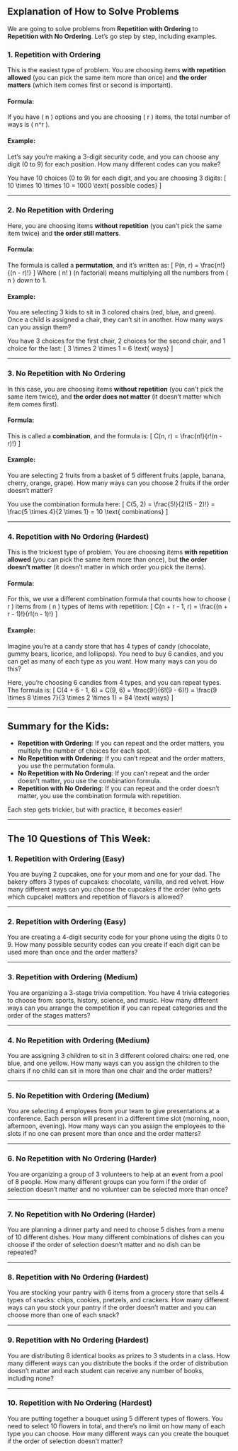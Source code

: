 ## Explanation of How to Solve Problems

We are going to solve problems from **Repetition with Ordering** to **Repetition with No Ordering**. Let’s go step by step, including examples.

### 1. **Repetition with Ordering**
This is the easiest type of problem. You are choosing items **with repetition allowed** (you can pick the same item more than once) and **the order matters** (which item comes first or second is important).

#### Formula:
If you have \( n \) options and you are choosing \( r \) items, the total number of ways is \( n^r \).

#### Example:
Let’s say you’re making a 3-digit security code, and you can choose any digit (0 to 9) for each position. How many different codes can you make?

You have 10 choices (0 to 9) for each digit, and you are choosing 3 digits:
\[
10 \times 10 \times 10 = 1000 \text{ possible codes}
\]

---

### 2. **No Repetition with Ordering**
Here, you are choosing items **without repetition** (you can’t pick the same item twice) and **the order still matters**.

#### Formula:
The formula is called a **permutation**, and it’s written as:
\[
P(n, r) = \frac{n!}{(n - r)!}
\]
Where \( n! \) (n factorial) means multiplying all the numbers from \( n \) down to 1.

#### Example:
You are selecting 3 kids to sit in 3 colored chairs (red, blue, and green). Once a child is assigned a chair, they can’t sit in another. How many ways can you assign them?

You have 3 choices for the first chair, 2 choices for the second chair, and 1 choice for the last:
\[
3 \times 2 \times 1 = 6 \text{ ways}
\]

---

### 3. **No Repetition with No Ordering**
In this case, you are choosing items **without repetition** (you can’t pick the same item twice), and **the order does not matter** (it doesn’t matter which item comes first).

#### Formula:
This is called a **combination**, and the formula is:
\[
C(n, r) = \frac{n!}{r!(n - r)!}
\]

#### Example:
You are selecting 2 fruits from a basket of 5 different fruits (apple, banana, cherry, orange, grape). How many ways can you choose 2 fruits if the order doesn’t matter?

You use the combination formula here:
\[
C(5, 2) = \frac{5!}{2!(5 - 2)!} = \frac{5 \times 4}{2 \times 1} = 10 \text{ combinations}
\]

---

### 4. **Repetition with No Ordering (Hardest)**
This is the trickiest type of problem. You are choosing items **with repetition allowed** (you can pick the same item more than once), but **the order doesn’t matter** (it doesn’t matter in which order you pick the items).

#### Formula:
For this, we use a different combination formula that counts how to choose \( r \) items from \( n \) types of items with repetition:
\[
C(n + r - 1, r) = \frac{(n + r - 1)!}{r!(n - 1)!}
\]

#### Example:
Imagine you’re at a candy store that has 4 types of candy (chocolate, gummy bears, licorice, and lollipops). You need to buy 6 candies, and you can get as many of each type as you want. How many ways can you do this?

Here, you’re choosing 6 candies from 4 types, and you can repeat types. The formula is:
\[
C(4 + 6 - 1, 6) = C(9, 6) = \frac{9!}{6!(9 - 6)!} = \frac{9 \times 8 \times 7}{3 \times 2 \times 1} = 84 \text{ ways}
\]

---

## Summary for the Kids:
- **Repetition with Ordering**: If you can repeat and the order matters, you multiply the number of choices for each spot.
- **No Repetition with Ordering**: If you can’t repeat and the order matters, you use the permutation formula.
- **No Repetition with No Ordering**: If you can’t repeat and the order doesn’t matter, you use the combination formula.
- **Repetition with No Ordering**: If you can repeat and the order doesn’t matter, you use the combination formula with repetition.

Each step gets trickier, but with practice, it becomes easier!

---

## The 10 Questions of This Week:

### 1. **Repetition with Ordering (Easy)**
You are buying 2 cupcakes, one for your mom and one for your dad. The bakery offers 3 types of cupcakes: chocolate, vanilla, and red velvet. How many different ways can you choose the cupcakes if the order (who gets which cupcake) matters and repetition of flavors is allowed?

---

### 2. **Repetition with Ordering (Easy)**
You are creating a 4-digit security code for your phone using the digits 0 to 9. How many possible security codes can you create if each digit can be used more than once and the order matters?

---

### 3. **Repetition with Ordering (Medium)**
You are organizing a 3-stage trivia competition. You have 4 trivia categories to choose from: sports, history, science, and music. How many different ways can you arrange the competition if you can repeat categories and the order of the stages matters?

---

### 4. **No Repetition with Ordering (Medium)**
You are assigning 3 children to sit in 3 different colored chairs: one red, one blue, and one yellow. How many ways can you assign the children to the chairs if no child can sit in more than one chair and the order matters?

---

### 5. **No Repetition with Ordering (Medium)**
You are selecting 4 employees from your team to give presentations at a conference. Each person will present in a different time slot (morning, noon, afternoon, evening). How many ways can you assign the employees to the slots if no one can present more than once and the order matters?

---

### 6. **No Repetition with No Ordering (Harder)**
You are organizing a group of 3 volunteers to help at an event from a pool of 8 people. How many different groups can you form if the order of selection doesn’t matter and no volunteer can be selected more than once?

---

### 7. **No Repetition with No Ordering (Harder)**
You are planning a dinner party and need to choose 5 dishes from a menu of 10 different dishes. How many different combinations of dishes can you choose if the order of selection doesn’t matter and no dish can be repeated?

---

### 8. **Repetition with No Ordering (Hardest)**
You are stocking your pantry with 6 items from a grocery store that sells 4 types of snacks: chips, cookies, pretzels, and crackers. How many different ways can you stock your pantry if the order doesn’t matter and you can choose more than one of each snack?

---

### 9. **Repetition with No Ordering (Hardest)**
You are distributing 8 identical books as prizes to 3 students in a class. How many different ways can you distribute the books if the order of distribution doesn’t matter and each student can receive any number of books, including none?

---

### 10. **Repetition with No Ordering (Hardest)**
You are putting together a bouquet using 5 different types of flowers. You need to select 10 flowers in total, and there’s no limit on how many of each type you can choose. How many different ways can you create the bouquet if the order of selection doesn’t matter?
